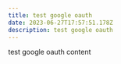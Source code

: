 ```yaml
---
title: test google oauth
date: 2023-06-27T17:57:51.178Z
description: test google oauth
---
```

test google oauth content